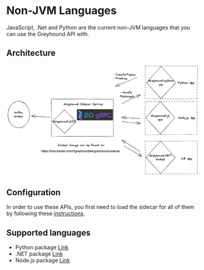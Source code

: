 # Non-JVM Languages

JavaScript, .Net and Python are the current non-JVM languages that you can use the Greyhound API with.

## Architecture

![diagram](greyhound-sidecar-oss.png)

## Configuration

In order to use these APIs, you first need to load the sidecar for all of them by following these [instructions](../getting-started/docker-compose.yml).

## Supported languages

* Python package [Link](https://github.com/wix-incubator/greyhound-python)
* .NET package [Link](https://github.com/wix-incubator/greyhound.NET)
* Node.js package [Link](https://github.com/wix-incubator/greyhound-js)
